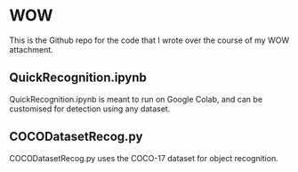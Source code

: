 # WOW
This is the Github repo for the code that I wrote over the course of my WOW attachment. 
## QuickRecognition.ipynb
QuickRecognition.ipynb is meant to run on Google Colab, and can be customised for detection using any dataset.
## COCODatasetRecog.py
COCODatasetRecog.py uses the COCO-17 dataset for object recognition.
